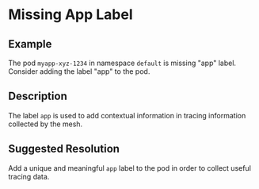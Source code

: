 # Missing App Label

## Example 

The pod `myapp-xyz-1234` in namespace `default` is missing "app" label.
Consider adding the label "app" to the pod.

## Description

The label `app` is used to add contextual information in tracing information
collected by the mesh.

## Suggested Resolution

Add a unique and meaningful `app` label to the pod in order to collect useful
tracing data.

